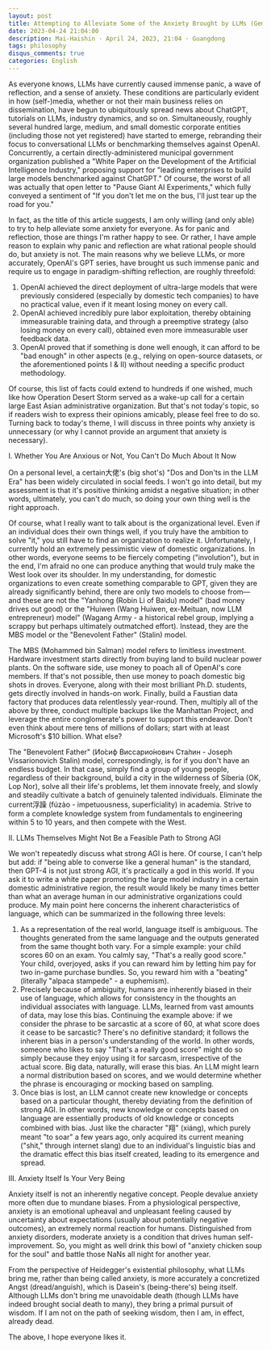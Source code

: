 ```yaml
---
layout: post
title: Attempting to Alleviate Some of the Anxiety Brought by LLMs (Gemini 2.5 Pro Translated Version)
date: 2023-04-24 21:04:00
description: Mai-Haishin · April 24, 2023, 21:04 · Guangdong
tags: philosophy
disqus_comments: true
categories: English
---
```


As everyone knows, LLMs have currently caused immense panic, a wave of reflection, and a sense of anxiety. These conditions are particularly evident in how (self-)media, whether or not their main business relies on dissemination, have begun to ubiquitously spread news about ChatGPT, tutorials on LLMs, industry dynamics, and so on. Simultaneously, roughly several hundred large, medium, and small domestic corporate entities (including those not yet registered) have started to emerge, rebranding their focus to conversational LLMs or benchmarking themselves against OpenAI. Concurrently, a certain directly-administered municipal government organization published a "White Paper on the Development of the Artificial Intelligence Industry," proposing support for "leading enterprises to build large models benchmarked against ChatGPT." Of course, the worst of all was actually that open letter to "Pause Giant AI Experiments," which fully conveyed a sentiment of "If you don't let me on the bus, I'll just tear up the road for you."

In fact, as the title of this article suggests, I am only willing (and only able) to try to help alleviate some anxiety for everyone. As for panic and reflection, those are things I'm rather happy to see. Or rather, I have ample reason to explain why panic and reflection are what rational people should do, but anxiety is not. The main reasons why we believe LLMs, or more accurately, OpenAI's GPT series, have brought us such immense panic and require us to engage in paradigm-shifting reflection, are roughly threefold:

1.  OpenAI achieved the direct deployment of ultra-large models that were previously considered (especially by domestic tech companies) to have no practical value, even if it meant losing money on every call.
2.  OpenAI achieved incredibly pure labor exploitation, thereby obtaining immeasurable training data, and through a preemptive strategy (also losing money on every call), obtained even more immeasurable user feedback data.
3.  OpenAI proved that if something is done well enough, it can afford to be "bad enough" in other aspects (e.g., relying on open-source datasets, or the aforementioned points I & II) without needing a specific product methodology.

Of course, this list of facts could extend to hundreds if one wished, much like how Operation Desert Storm served as a wake-up call for a certain large East Asian administrative organization. But that's not today's topic, so if readers wish to express their opinions amicably, please feel free to do so. Turning back to today's theme, I will discuss in three points why anxiety is unnecessary (or why I cannot provide an argument that anxiety is necessary).

I. Whether You Are Anxious or Not, You Can't Do Much About It Now

On a personal level, a certain大佬's (big shot's) "Dos and Don'ts in the LLM Era" has been widely circulated in social feeds. I won't go into detail, but my assessment is that it's positive thinking amidst a negative situation; in other words, ultimately, you can't do much, so doing your own thing well is the right approach.

Of course, what I really want to talk about is the organizational level. Even if an individual does their own things well, if you truly have the ambition to solve "it," you still have to find an organization to realize it. Unfortunately, I currently hold an extremely pessimistic view of domestic organizations. In other words, everyone seems to be fiercely competing ("involution"), but in the end, I'm afraid no one can produce anything that would truly make the West look over its shoulder. In my understanding, for domestic organizations to even create something comparable to GPT, given they are already significantly behind, there are only two models to choose from—and these are not the "Yanhong (Robin Li of Baidu) model" (bad money drives out good) or the "Huiwen (Wang Huiwen, ex-Meituan, now LLM entrepreneur) model" (Wagang Army - a historical rebel group, implying a scrappy but perhaps ultimately outmatched effort). Instead, they are the MBS model or the "Benevolent Father" (Stalin) model.

The MBS (Mohammed bin Salman) model refers to limitless investment. Hardware investment starts directly from buying land to build nuclear power plants. On the software side, use money to poach all of OpenAI's core members. If that's not possible, then use money to poach domestic big shots in droves. Everyone, along with their most brilliant Ph.D. students, gets directly involved in hands-on work. Finally, build a Faustian data factory that produces data relentlessly year-round. Then, multiply all of the above by three, conduct multiple backups like the Manhattan Project, and leverage the entire conglomerate's power to support this endeavor. Don't even think about mere tens of millions of dollars; start with at least Microsoft's $10 billion. What else?

The "Benevolent Father" (Ио́сиф Виссарио́нович Ста́лин - Joseph Vissarionovich Stalin) model, correspondingly, is for if you don't have an endless budget. In that case, simply find a group of young people, regardless of their background, build a city in the wilderness of Siberia (OK, Lop Nor), solve all their life's problems, let them innovate freely, and slowly and steadily cultivate a batch of genuinely talented individuals. Eliminate the current浮躁 (fúzào - impetuousness, superficiality) in academia. Strive to form a complete knowledge system from fundamentals to engineering within 5 to 10 years, and then compete with the West.

II. LLMs Themselves Might Not Be a Feasible Path to Strong AGI

We won't repeatedly discuss what strong AGI is here. Of course, I can't help but add: if "being able to converse like a general human" is the standard, then GPT-4 is not just strong AGI, it's practically a god in this world. If you ask it to write a white paper promoting the large model industry in a certain domestic administrative region, the result would likely be many times better than what an average human in our administrative organizations could produce. My main point here concerns the inherent characteristics of language, which can be summarized in the following three levels:

1.  As a representation of the real world, language itself is ambiguous. The thoughts generated from the same language and the outputs generated from the same thought both vary. For a simple example: your child scores 60 on an exam. You calmly say, "That's a really good score." Your child, overjoyed, asks if you can reward him by letting him pay for two in-game purchase bundles. So, you reward him with a "beating" (literally "alpaca stampede" - a euphemism).
2.  Precisely because of ambiguity, humans are inherently biased in their use of language, which allows for consistency in the thoughts an individual associates with language. LLMs, learned from vast amounts of data, may lose this bias. Continuing the example above: if we consider the phrase to be sarcastic at a score of 60, at what score does it cease to be sarcastic? There's no definitive standard; it follows the inherent bias in a person's understanding of the world. In other words, someone who likes to say "That's a really good score" might do so simply because they enjoy using it for sarcasm, irrespective of the actual score. Big data, naturally, will erase this bias. An LLM might learn a normal distribution based on scores, and we would determine whether the phrase is encouraging or mocking based on sampling.
3.  Once bias is lost, an LLM cannot create new knowledge or concepts based on a particular thought, thereby deviating from the definition of strong AGI. In other words, new knowledge or concepts based on language are essentially products of old knowledge or concepts combined with bias. Just like the character "翔" (xiáng), which purely meant "to soar" a few years ago, only acquired its current meaning ("shit," through internet slang) due to an individual's linguistic bias and the dramatic effect this bias itself created, leading to its emergence and spread.

III. Anxiety Itself Is Your Very Being

Anxiety itself is not an inherently negative concept. People devalue anxiety more often due to mundane biases. From a physiological perspective, anxiety is an emotional upheaval and unpleasant feeling caused by uncertainty about expectations (usually about potentially negative outcomes), an extremely normal reaction for humans. Distinguished from anxiety disorders, moderate anxiety is a condition that drives human self-improvement. So, you might as well drink this bowl of "anxiety chicken soup for the soul" and battle those NaNs all night for another year.

From the perspective of Heidegger's existential philosophy, what LLMs bring me, rather than being called anxiety, is more accurately a concretized Angst (dread/anguish), which is Dasein's (being-there's) being itself. Although LLMs don't bring me unavoidable death (though LLMs have indeed brought social death to many), they bring a primal pursuit of wisdom. If I am not on the path of seeking wisdom, then I am, in effect, already dead.

The above, I hope everyone likes it.